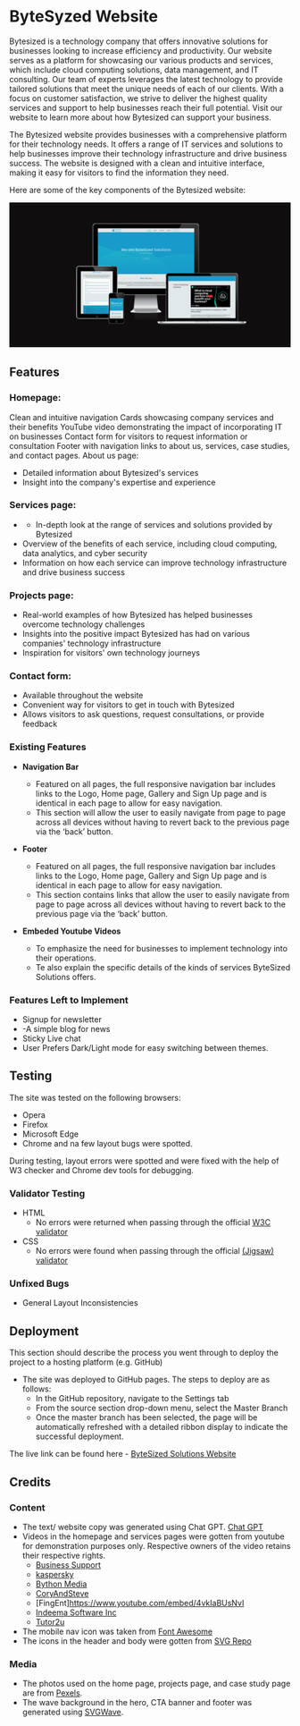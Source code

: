# ByteSyzed Website
Bytesized is a technology company that offers innovative solutions for businesses looking to increase efficiency and productivity. Our website serves as a platform for showcasing our various products and services, which include cloud computing solutions, data management, and IT consulting. Our team of experts leverages the latest technology to provide tailored solutions that meet the unique needs of each of our clients. With a focus on customer satisfaction, we strive to deliver the highest quality services and support to help businesses reach their full potential. Visit our website to learn more about how Bytesized can support your business.

The Bytesized website provides businesses with a comprehensive platform for their technology needs. It offers a range of IT services and solutions to help businesses improve their technology infrastructure and drive business success. The website is designed with a clean and intuitive interface, making it easy for visitors to find the information they need.

Here are some of the key components of the Bytesized website:




![Responsice Mockup](/assets/readme_images/mockup.png)

## Features 
### Homepage:

Clean and intuitive navigation
Cards showcasing company services and their benefits
YouTube video demonstrating the impact of incorporating IT on businesses
Contact form for visitors to request information or consultation
Footer with navigation links to about us, services, case studies, and contact pages.
About us page:

- Detailed information about Bytesized's services
- Insight into the company's expertise and experience

### Services page:

- - In-depth look at the range of services and solutions provided by Bytesized
- Overview of the benefits of each service, including cloud computing, data analytics, and cyber security
- Information on how each service can improve technology infrastructure and drive business success

### Projects page:

- Real-world examples of how Bytesized has helped businesses overcome technology challenges
- Insights into the positive impact Bytesized has had on various companies' technology infrastructure
- Inspiration for visitors' own technology journeys

### Contact form:

- Available throughout the website
- Convenient way for visitors to get in touch with Bytesized
- Allows visitors to ask questions, request consultations, or provide feedback




### Existing Features

- __Navigation Bar__

  - Featured on all pages, the full responsive navigation bar includes links to the Logo, Home page, Gallery and Sign Up page and is identical in each page to allow for easy navigation.
  - This section will allow the user to easily navigate from page to page across all devices without having to revert back to the previous page via the ‘back’ button. 

- __Footer__

  - Featured on all pages, the full responsive navigation bar includes links to the Logo, Home page, Gallery and Sign Up page and is identical in each page to allow for easy navigation.
  - This section contains links that allow the user to easily navigate from page to page across all devices without having to revert back to the previous page via the ‘back’ button. 

- __Embeded Youtube Videos__
    - To emphasize the need for businesses to implement technology into their operations.
    - Te also explain the specific details of the kinds of services ByteSized Solutions offers.
### Features Left to Implement

- Signup for newsletter
- -A simple blog for news
- Sticky Live chat
- User Prefers Dark/Light mode for easy switching between themes.

## Testing 
The site was tested on the following browsers:
- Opera
- Firefox
- Microsoft Edge
- Chrome and na few layout bugs were spotted.

During testing, layout errors were spotted and were fixed with the help of W3 checker and Chrome dev tools for debugging.


### Validator Testing 

- HTML
  - No errors were returned when passing through the official [W3C validator](https://validator.w3.org/nu/?doc=https%3A%2F%2Fcode-institute-org.github.io%2Flove-running-2.0%2Findex.html)
- CSS
  - No errors were found when passing through the official [(Jigsaw) validator](https://jigsaw.w3.org/css-validator/validator?uri=https%3A%2F%2Fvalidator.w3.org%2Fnu%2F%3Fdoc%3Dhttps%253A%252F%252Fcode-institute-org.github.io%252Flove-running-2.0%252Findex.html&profile=css3svg&usermedium=all&warning=1&vextwarning=&lang=en#css)

### Unfixed Bugs
- General Layout Inconsistencies

## Deployment

This section should describe the process you went through to deploy the project to a hosting platform (e.g. GitHub) 

- The site was deployed to GitHub pages. The steps to deploy are as follows: 
  - In the GitHub repository, navigate to the Settings tab 
  - From the source section drop-down menu, select the Master Branch
  - Once the master branch has been selected, the page will be automatically refreshed with a detailed ribbon display to indicate the successful deployment. 

The live link can be found here - [ByteSized Solutions Website](https://code-institute-org.github.io/love-running-2.0/index.html)


## Credits 


### Content 

- The text/ website copy was generated using Chat GPT. [Chat GPT](https://chatgptonline.net)
- Videos in the homepage and services pages were gotten from youtube for demonstration purposes only. Respective owners of the video retains their respective rights.
    - [Business Support](https://www.youtube.com/embed/yBUMLYw17t4)
    - [kaspersky](https://www.youtube.com/embed/hB1NVzqn7PU)
    - [Bython Media](https://www.youtube.com/embed/1vV0t2XbtuU)
    - [CoryAndSteve](https://www.youtube.com/embed/iyLWgpghjHY)
    - [FingEnt]https://www.youtube.com/embed/4vkIaBUsNvI
    - [Indeema Software Inc](https://www.youtube.com/embed/fGdqnWWAXE0)
    - [Tutor2u](https://www.youtube.com/embed/0hzqHwu1i_I)
- The mobile nav icon was taken from [Font Awesome](https://fontawesome.com/)
- The icons in the header and body were gotten from [SVG Repo](https://www.svgrepo.com)


### Media

- The photos used on the home page, projects page, and case study page are from [Pexels](https://www.pexels.com).
- The wave background in the hero, CTA banner and footer was generated using [SVGWave](https://svgwave.in).





